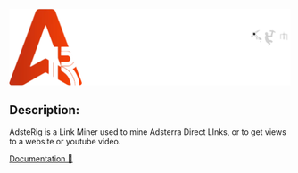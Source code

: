 ![image](https://github.com/JamStudios/AdsteRig/blob/main/Resources/Logo/AdsteRigLogo.png)
## Description:
AdsteRig is a Link Miner used to mine Adsterra Direct LInks, or to get views to a website or youtube video.

[Documentation 📃](https://github.com/JamStudios/AdsteRig/issues)
